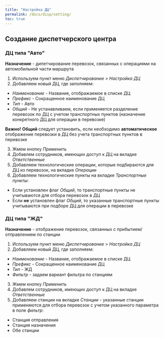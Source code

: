 ```yaml
---
title: "Настройка ДЦ"
permalink: /docs/disp/setting/
toc: true
---
```


## Создание диспетчерского центра

### ДЦ типа "Авто"
**Назначение** - дипетчирование перевозок, связанных с операциями на автомобильной части маршрута

1. Используем пункт меню *Диспетчирование* > *Настройка ДЦ*
2. Добавляем новый ДЦ, где заполняем:
-   *Наименование* - Название, отображаемое в списке ДЦ
-   *Префикс* - Сокращенное наименование ДЦ
-   *Тип* - Авто
-   *Общий* - Не устанавливаем, если применяется разделение перевозок по ДЦ с учетом транспортных пунктов (назначение конкретного ДЦ для операции в перевозке)

**Важно!** **Общий** следует установить, если необходимо **автоматическое** отображение перевозки в ДЦ без учета транспортных пунктов в перевозке

3. Жмем кнопку *Применить*
4. Добавлем сотрудников, имеющих доступ к ДЦ на вкладке *Ответственные*
5. Добавляем технологические операции, которые подбираются для ДЦ из перевозок, на вкладке *Операции*
6. Добавляем технологические пункты на вкладке *Транспортные пункты*:
-   Если установлен флаг *Общий*, то транспортные пункты не учитываются для отбора перевозок в ДЦ
-   Если **не** установлен флаг *Общий*, то указанные транспортные пункты учитываются при подборе ДЦ для операции в перевозке

### ДЦ типа "ЖД"
**Назначение** - отображение перевозок, связанных с прибытием/отправлением по станции

1. Используем пункт меню *Диспетчирование* > *Настройка ДЦ*
2. Добавляем новый ДЦ, где заполняем:
-   *Наименование* - Название, отображаемое в списке ДЦ
-   *Префикс* - Сокращенное наименование ДЦ
-   *Тип* - ЖД
-   *Фильтр* - задаем вариант фильтра по станциям

3. Жмем кнопку *Применить*
4. Добавлем сотрудников, имеющих доступ к ДЦ на вкладке *Ответственные*
5. Добавляем станции на вкладке *Станции* - указанные станции применяются для отбора перевозок с учетом указанного параметра в поле *фильтр*:
-   Станция отправления
-   Станция назначения
-   Обе станции
